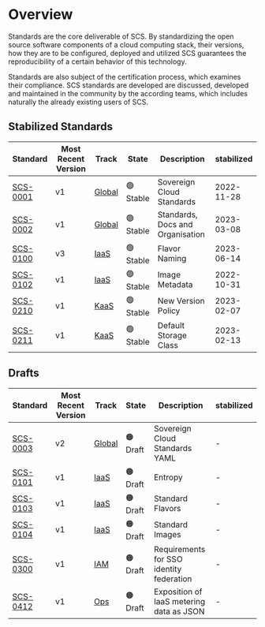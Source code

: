 # Overview

Standards are the core deliverable of SCS. By standardizing the open source software components of a cloud computing stack, their versions, how they are to be configured, deployed and utilized SCS guarantees the reproducibility of a certain behavior of this technology.

Standards are also subject of the certification process, which examines their compliance. SCS standards are developed are discussed, developed and maintained in the community by the according teams, which includes naturally the already existing users of SCS.

## Stabilized Standards

| Standard                               | Most Recent Version | Track                       | State     | Description                      | stabilized |
| -------------------------------------- | ------------------- | --------------------------- | --------- | -------------------------------- | ---------- |
| [SCS-0001](/standards/global/scs-0001) | v1                  | [Global](/standards/global) | 🟢 Stable | Sovereign Cloud Standards        | 2022-11-28 |
| [SCS-0002](/standards/global/scs-0002) | v1                  | [Global](/standards/global) | 🟢 Stable | Standards, Docs and Organisation | 2023-03-08 |
| [SCS-0100](/standards/iaas/scs-0100)   | v3                  | [IaaS](/standards/iaas)     | 🟢 Stable | Flavor Naming                    | 2023-06-14 |
| [SCS-0102](/standards/iaas/scs-0102)   | v1                  | [IaaS](/standards/iaas)     | 🟢 Stable | Image Metadata                   | 2022-10-31 |
| [SCS-0210](/standards/kaas/scs-0210)   | v1                  | [KaaS](/standards/kaas)     | 🟢 Stable | New Version Policy               | 2023-02-07 |
| [SCS-0211](/standards/kaas/scs-0211)   | v1                  | [KaaS](/standards/kaas)     | 🟢 Stable | Default Storage Class            | 2023-02-13 |

## Drafts

| Standard                               | Most Recent Version | Track                       | State    | Description                              | stabilized |
| -------------------------------------- | ------------------- | --------------------------- | -------- | ---------------------------------------- | ---------- |
| [SCS-0003](/standards/global/scs-0003) | v2                  | [Global](/standards/global) | 🟠 Draft | Sovereign Cloud Standards YAML           | -          |
| [SCS-0101](/standards/iaas/scs-0101)   | v1                  | [IaaS](/standards/iaas)     | 🟠 Draft | Entropy                                  | -          |
| [SCS-0103](/standards/iaas/scs-0103)   | v1                  | [IaaS](/standards/iaas)     | 🟠 Draft | Standard Flavors                         | -          |
| [SCS-0104](/standards/iaas/scs-0104)   | v1                  | [IaaS](/standards/iaas)     | 🟠 Draft | Standard Images                          | -          |
| [SCS-0300](/standards/iam/scs-0300)    | v1                  | [IAM](/standards/iam)       | 🟠 Draft | Requirements for SSO identity federation | -          |
| [SCS-0412](/standards/ops/scs-0412)    | v1                  | [Ops](/standards/ops)       | 🟠 Draft | Exposition of IaaS metering data as JSON | -          |
